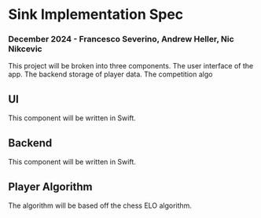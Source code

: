 # Sink Implementation Spec

### December 2024 - Francesco Severino, Andrew Heller, Nic Nikcevic

This project will be broken into three components. The user interface of the app. The backend storage of player data. The competition algo

## UI

This component will be written in Swift.

## Backend

This component will be written in Swift.

## Player Algorithm

The algorithm will be based off the chess ELO algorithm.
